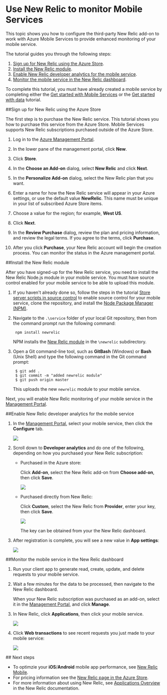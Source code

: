 <properties 
	pageTitle="Store server scripts in source control - Azure Mobile Services" 
	description="Learn how to use the New Relic add-on to monitor your mobile service." 
	documentationCenter="" 
	authors="stepsic-microsoft-com" 
	manager="carolz"
	editor="" 
	services="mobile-services"/>

<tags 
	ms.service="mobile-services" 
	ms.workload="mobile" 
	ms.tgt_pltfrm="na" 
	ms.devlang="multiple" 
	ms.topic="article" 
	ms.date="03/16/2015" 
	ms.author="stepsic"/>

# Use New Relic to monitor Mobile Services

This topic shows you how to configure the third-party New Relic add-on to work with Azure Mobile Services to provide enhanced monitoring of your mobile service. 

The tutorial guides you through the following steps:

1. [Sign up for New Relic using the Azure Store].
2. [Install the New Relic module].
3. [Enable New Relic developer analytics for the mobile service].
4. [Monitor the mobile service in the New Relic dashboard].

To complete this tutorial, you must have already created a mobile service by completing either the [Get started with Mobile Services] or the [Get started with data] tutorial.

##<a name="sign-up"></a>Sign up for New Relic using the Azure Store

The first step is to purchase the New Relic service. This tutorial shows you how to purchase this service from the Azure Store. Mobile Services supports New Relic subscriptions purchased outside of the Azure Store.

1. Log in to the [Azure Management Portal](https://manage.windowsazure.com).

2. In the lower pane of the management portal, click **New**.

3. Click **Store**.

4. In the **Choose an Add-on** dialog, select **New Relic** and click **Next**.

5. In the **Personalize Add-on** dialog, select the New Relic plan that you want.

7. Enter a name for how the New Relic service will appear in your Azure
   settings, or use the default value **NewRelic**. This name must be unique in
   your list of subscribed Azure Store items.

8. Choose a value for the region; for example, **West US**.

9. Click **Next**.

10. In the **Review Purchase** dialog, review the plan and pricing information,
    and review the legal terms. If you agree to the terms, click **Purchase**.

11. After you click **Purchase**, your New Relic account will begin the creation process. You can monitor the status in the Azure management portal.

##<a name="install-module"></a>Install the New Relic module

After you have signed-up for the New Relic service, you need to install the New Relic Node.js module in your mobile service. You must have source control enabled for your mobile service to be able to upload this module.

1. If you haven't already done so, follow the steps in the tutorial [Store server scripts in source control] to enable source control for your mobile service, clone the repository, and install the <a href="http://nodejs.org/" target="_blank">Node Package Manager (NPM)</a>.

2. Navigate to the `.\service` folder of your local Git repository, then from the command prompt run the following command:

		npm install newrelic

	NPM installs the [New Relic module][newrelic] in the `\newrelic` subdirectory. 

3. Open a Git command-line tool, such as **GitBash** (Windows) or **Bash** (Unix Shell) and type the following command in the Git command prompt: 

		$ git add .
		$ git commit -m "added newrelic module"
		$ git push origin master
		
	This uploads the new `newrelic` module to your mobile service. 

Next, you will enable New Relic monitoring of your mobile service in the [Management Portal][Azure Management Portal]. 

##<a name="enable-service"></a>Enable New Relic developer analytics for the mobile service

1. In the [Management Portal][Azure Management Portal], select your mobile service, then click the **Configure** tab.

	![][0]

2. Scroll down to **Developer analytics** and do one of the following, depending on how you purchased your New Relic subscription:

	+ Purchased in the Azure store:

		Click **Add-on**, select the New Relic add-on from **Choose add-on**, then click **Save**.

		![][1]

	+ Purchased directly from New Relic: 

		Click **Custom**, select the New Relic from **Provider**, enter your key, then click **Save**.

		![][2]

		The key can be obtained from your the New Relic dashboard.

3. After registration is complete, you will see a new value in **App settings**:

	![][3] 

##<a name="monitor"></a>Monitor the mobile service in the New Relic dashboard

1. Run your client app to generate read, create, update, and delete requests to your mobile service.

2. Wait a few minutes for the data to be processed, then navigate to the New Relic dashboard.

	When your New Relic subscription was purchased as an add-on, select it in the [Management Portal][Azure Management Portal], and click **Manage**.

3. In New Relic, click **Applications**, then click your mobile service.

	![][4]

4. Click **Web transactions** to see recent requests you just made to your mobile service:

	![][5]

##<a name="next-steps"> </a>Next steps

+ To optimzie your **iOS**/**Android** mobile app performance, see [New Relic Mobile].
+ For pricing information see the [New Relic page in the Azure Store].
+ For more information about using New Relic, see [Applications Overview] in the New Relic documentation. 

<!-- Anchors. -->
[Sign up for New Relic using the Azure Store]: #sign-up
[Install the New Relic module]: #install-module
[Enable New Relic developer analytics for the mobile service]: #enable-service
[Monitor the mobile service in the New Relic dashboard]: #monitor
[Next steps]: #next-steps

<!-- Images. -->
[0]: ./media/store-new-relic-mobile-services-monitor/mobile-configure-tab.png
[1]: ./media/store-new-relic-mobile-services-monitor/mobile-configure-new-relic-monitoring.png
[2]: ./media/store-new-relic-mobile-services-monitor/mobile-configure-new-relic-monitoring-custom.png
[3]: ./media/store-new-relic-mobile-services-monitor/mobile-configure-new-relic-monitoring-complete.png
[4]: ./media/store-new-relic-mobile-services-monitor/mobile-new-relic-dashboard.png
[5]: ./media/store-new-relic-mobile-services-monitor/mobile-new-relic-dashboard-2.png

<!-- URLs. -->
[Source control]: http://msdn.microsoft.com/library/windowsazure/c25aaede-c1f0-4004-8b78-113708761643
[Work with server scripts in Mobile Services]: ../work-with-server-scripts.md

[Azure Management Portal]: https://manage.windowsazure.com/
[Node.js API Documentation: Modules]: http://nodejs.org/api/modules.html
[Store server scripts in source control]: /develop/mobile/tutorials/store-scripts-in-source-control/
[newrelic]: https://npmjs.org/package/newrelic
[New Relic page in the Azure Store]: /gallery/store/new-relic/new-relic/
[Applications Overview]: https://docs.newrelic.com/docs/applications-dashboards/applications-overview
[Get started with Mobile Services]: /develop/mobile/tutorials/get-started/
[Get started with data]: /develop/mobile/tutorials/get-started-with-data-dotnet
[New Relic Mobile]: http://newrelic.com/mobile-monitoring

 
